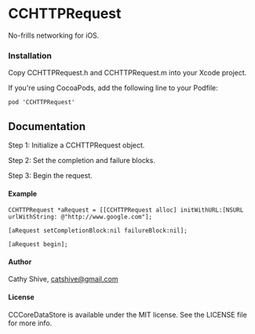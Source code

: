 # CCHTTPRequest

No-frills networking for iOS.

### Installation

Copy CCHTTPRequest.h and CCHTTPRequest.m into your Xcode project.

If you're using CocoaPods, add the following line to your Podfile:

    pod 'CCHTTPRequest'

## Documentation

Step 1: Initialize a CCHTTPRequest object.

Step 2: Set the completion and failure blocks.

Step 3: Begin the request.

#### Example
~~~
CCHTTPRequest *aRequest = [[CCHTTPRequest alloc] initWithURL:[NSURL urlWithString: @"http://www.google.com"];

[aRequest setCompletionBlock:nil failureBlock:nil];

[aRequest begin];
~~~

#### Author

Cathy Shive, catshive@gmail.com

#### License

CCCoreDataStore is available under the MIT license. See the LICENSE file for more info.
